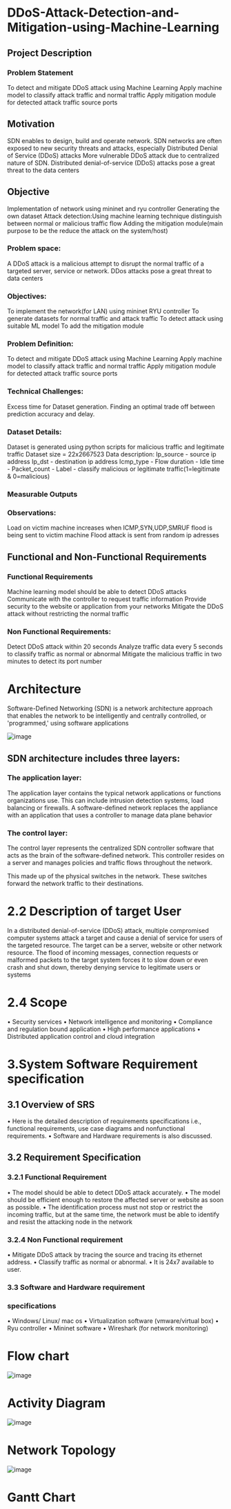 # DDoS-Attack-Detection-and-Mitigation-using-Machine-Learning
## Project Description

### Problem Statement
To detect and mitigate DDoS attack using Machine Learning
Apply machine model to classify attack traffic and normal traffic
Apply mitigation module for detected attack traffic source ports

## Motivation
SDN enables to design, build and operate network.
SDN networks are often exposed to new security threats and attacks, especially Distributed Denial of Service (DDoS) attacks
More vulnerable DDoS attack due to centralized nature of SDN.
Distributed denial-of-service (DDoS) attacks pose a great threat to the data centers

## Objective
Implementation of network using mininet and ryu controller
Generating the own dataset
Attack detection:Using machine learning technique distinguish between normal or malicious traffic flow
Adding the mitigation module(main purpose to be the reduce the attack on the system/host)


### Problem space:
A DDoS attack is a malicious attempt to disrupt the normal traffic of a targeted server, service or network.
DDos attacks pose a great threat to data centers

### Objectives:
To implement the network(for LAN) using mininet RYU controller
To generate datasets for normal traffic and attack traffic
To detect attack using suitable ML model
To add the mitigation module

### Problem Definition:
To detect and mitigate DDoS attack using Machine Learning
Apply machine model to classify attack traffic and normal traffic
Apply mitigation module for detected attack traffic source ports

### Technical Challenges:
Excess time for Dataset generation.
Finding an optimal trade off between prediction accuracy and delay.


### Dataset Details:
Dataset is generated using python scripts for malicious traffic and legitimate traffic
      Dataset size = 22x2667523
      Data description:
      Ip_source - source ip address
      Ip_dst - destination ip address
      Icmp_type - 
      Flow duration - 
      Idle time -
      Packet_count -
      Label - classify malicious or legitimate traffic(1=legitimate & 0=malicious)


### Measurable Outputs

### Observations:
Load on victim machine increases when ICMP,SYN,UDP,SMRUF flood is being sent to victim machine
Flood attack is sent from random ip adresses

## Functional and Non-Functional Requirements
### Functional  Requirements
Machine learning model should be able to detect DDoS attacks
Communicate with the controller to request traffic information
Provide security to the website or application from your networks
Mitigate the DDoS attack without restricting the normal traffic

### Non Functional Requirements:
Detect DDoS attack within 20 seconds
Analyze traffic data every 5 seconds to classify traffic as normal or abnormal
Mitigate the malicious traffic  in two minutes to detect its port number


# Architecture
Software-Defined Networking (SDN) is a network architecture approach that enables the network to be intelligently and centrally controlled, or 'programmed,' using software applications

![image](https://user-images.githubusercontent.com/78417411/200639379-74f382c3-3084-47fc-b1fc-515b0bfd10c5.png)

## SDN architecture includes three layers: 
### The application layer:
The application layer contains the typical network applications or functions organizations use. This can include intrusion detection systems, load balancing or firewalls. A software-defined network replaces the appliance with an application that uses a controller to manage data plane behavior

### The control layer:
The control layer represents the centralized SDN controller software that acts as the brain of the software-defined network. This controller resides on a server and manages policies and traffic flows throughout the network.

This made up of the physical switches in the network. These switches forward the network traffic to their destinations.

# 2.2 Description of target User
In a distributed denial-of-service (DDoS) attack, multiple compromised  computer systems attack a target and cause a denial of service for users of the targeted resource. The target can be a server, website or other  network resource. The flood of incoming messages, connection  requests or malformed packets to the target system forces it to slow down or even crash and shut down, thereby denying service to legitimate users or systems

# 2.4 Scope
• Security services
• Network intelligence and monitoring
• Compliance and regulation bound application
• High performance applications
• Distributed application control and cloud integration

# 3.System Software Requirement specification
## 3.1 Overview of SRS
• Here is the detailed description of requirements specifications i.e., 
functional requirements, use case diagrams and nonfunctional 
requirements.
• Software and Hardware requirements is also discussed.

## 3.2 Requirement Specification
### 3.2.1 Functional Requirement 
• The model should be able to detect DDoS attack accurately.
• The model should be efficient enough to restore the 
affected server or website as soon as possible.
• The identification process must not stop or restrict the 
incoming traffic, but at the same time, the network must be 
able to identify and resist the attacking node in the network

### 3.2.4 Non Functional requirement
• Mitigate DDoS attack by tracing the source and tracing its 
ethernet address.
• Classify traffic as normal or abnormal.
• It is 24x7 available to user.

### 3.3 Software and Hardware requirement 
### specifications
• Windows/ Linux/ mac os
• Virtualization software (vmware/virtual box)
• Ryu controller 
• Mininet software
• Wireshark (for network monitoring)

# Flow chart
![image](https://user-images.githubusercontent.com/78417411/200639471-57cc2ecc-ef7a-4c5f-9364-056ee55ca53f.png)


# Activity Diagram
![image](https://user-images.githubusercontent.com/78417411/200639554-0238dd97-ada4-4a73-a4eb-ebb312dd34d2.png)

# Network Topology
![image](https://user-images.githubusercontent.com/78417411/200657095-cfac805b-7d1e-4908-857c-3967ca221f61.png)


# Gantt Chart





